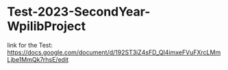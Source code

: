 # Test-2023-SecondYear-WpilibProject

link for the Test:
https://docs.google.com/document/d/192ST3iZ4sFD_QI4imxeFVuFXrcLMmLjbe1MmQk7rhsE/edit
